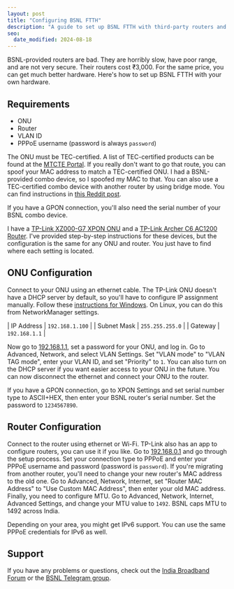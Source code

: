 ```yaml
---
layout: post
title: "Configuring BSNL FTTH"
description: "A guide to set up BSNL FTTH with third-party routers and modems."
seo:
  date_modified: 2024-08-18
---
```


BSNL-provided routers are bad. They are horribly slow, have poor range, and are not very secure. Their routers cost ₹3,000. For the same price, you can get much better hardware. Here's how to set up BSNL FTTH with your own hardware.

## Requirements

- ONU 
- Router
- VLAN ID
- PPPoE username (password is always `password`)

The ONU must be TEC-certified. A list of TEC-certified products can be found at the [MTCTE Portal](https://www.mtcte.tec.gov.in/certified_equipments). If you really don't want to go that route, you can spoof your MAC address to match a TEC-certified ONU. I had a BSNL-provided combo device, so I spoofed my MAC to that. You can also use a TEC-certified combo device with another router by using bridge mode. You can find instructions in [this Reddit post](https://www.reddit.com/r/bsnl/comments/ht37q4/guide_for_bsnl_ftth/).

If you have a GPON connection, you'll also need the serial number of your BSNL combo device.

I have a [TP-Link XZ000-G7 XPON ONU](https://www.amazon.in/dp/B0CYQDZ8NC) and a [TP-Link Archer C6 AC1200 Router](https://www.amazon.in/dp/B07GVR9TG7). I've provided step-by-step instructions for these devices, but the configuration is the same for any ONU and router. You just have to find where each setting is located.

## ONU Configuration

Connect to your ONU using an ethernet cable. The TP-Link ONU doesn't have a DHCP server by default, so you'll have to configure IP assignment manually. Follow these [instructions for Windows](https://support.microsoft.com/en-us/windows/change-tcp-ip-settings-bd0a07af-15f5-cd6a-363f-ca2b6f391ace). On Linux, you can do this from NetworkManager settings.

| IP Address  | `192.168.1.100` |
| Subnet Mask | `255.255.255.0` |
| Gateway     | `192.168.1.1`   |

Now go to [192.168.1.1](http://192.168.1.1), set a password for your ONU, and log in. Go to Advanced, Network, and select VLAN Settings. Set "VLAN mode" to "VLAN TAG mode", enter your VLAN ID, and set "Priority" to `1`. You can also turn on the DHCP server if you want easier access to your ONU in the future. You can now disconnect the ethernet and connect your ONU to the router.

If you have a GPON connection, go to XPON Settings and set serial number type to ASCII+HEX, then enter your BSNL router's serial number. Set the password to `1234567890`.

## Router Configuration

Connect to the router using ethernet or Wi-Fi. TP-Link also has an app to configure routers, you can use it if you like. Go to [192.168.0.1](http://192.168.0.1) and go through the setup process. Set your connection type to PPPoE and enter your PPPoE username and password (password is `password`). If you're migrating from another router, you'll need to change your new router's MAC address to the old one. Go to Advanced, Network, Internet, set "Router MAC Address" to "Use Custom MAC Address", then enter your old MAC address. Finally, you need to configure MTU. Go to Advanced, Network, Internet, Advanced Settings, and change your MTU value to `1492`. BSNL caps MTU to 1492 across India.

Depending on your area, you might get IPv6 support. You can use the same PPPoE credentials for IPv6 as well.

## Support

If you have any problems or questions, check out the [India Broadband Forum](https://broadband.forum/forums/bsnl-broadband/) or the [BSNL Telegram group](https://t.me/BSNLTelegram).
